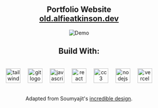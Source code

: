 <h2 align="center">
  Portfolio Website<br/>
  <a href="https://old.alfieatkinson.dev" target="_blank">old.alfieatkinson.dev</a>
</h2>
<div align="center">
  <img alt="Demo" src="./images/preview-computer-phone.png" />
</div>

<h2 align="center">Build With:</h2>

<br />

<div align="center">
  <img src="https://cdn.jsdelivr.net/gh/devicons/devicon/icons/vscode/vscode-original.svg" height="40" alt="tailwindcss logo"  />
  <img width="12" />
  <img src="https://cdn.jsdelivr.net/gh/devicons/devicon/icons/git/git-original.svg" height="40" alt="git logo"  />
  <img width="12" />
  <img src="https://cdn.jsdelivr.net/gh/devicons/devicon/icons/javascript/javascript-original.svg" height="40" alt="javascript logo"  />
  <img width="12" />
  <img src="https://cdn.jsdelivr.net/gh/devicons/devicon/icons/react/react-original.svg" height="40" alt="react logo"  />
  <img width="12" />
  <img src="https://cdn.jsdelivr.net/gh/devicons/devicon/icons/css3/css3-original.svg" height="40" alt="cc3 logo"  />
  <img width="12" />
  <img src="https://cdn.jsdelivr.net/gh/devicons/devicon/icons/nodejs/nodejs-original.svg" height="40" alt="nodejs logo"  />
  <img width="12" />
  <img src="https://cdn.jsdelivr.net/gh/devicons/devicon/icons/vercel/vercel-original.svg" height="40" alt="vercel logo"  />
</div>

<br />

<p align="center">Adapted from Soumyajit's <a href="https://github.com/soumyajit4419/Portfolio">incredible design</a>.</p>
